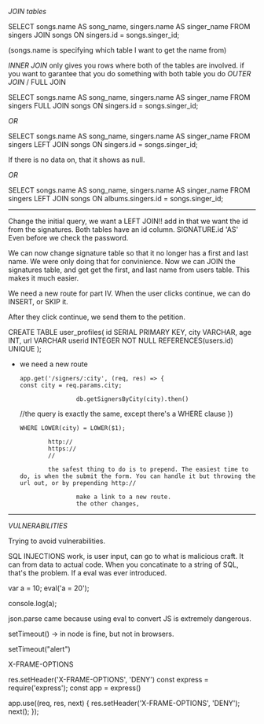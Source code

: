 _JOIN tables_

SELECT songs.name AS song_name, singers.name AS singer_name
FROM singers
JOIN songs
ON singers.id = songs.singer_id;

(songs.name is specifying which table I want to get the name from)

_INNER JOIN_ only gives you rows where both of the tables are involved.
if you want to garantee that you do something with both table you do _OUTER JOIN_ / FULL JOIN

SELECT songs.name AS song_name, singers.name AS singer_name
FROM singers
FULL JOIN songs
ON singers.id = songs.singer_id;

_OR_

SELECT songs.name AS song_name, singers.name AS singer_name
FROM singers
LEFT JOIN songs
ON singers.id = songs.singer_id;

If there is no data on, that it shows as null.

_OR_

SELECT songs.name AS song_name, singers.name AS singer_name
FROM singers
LEFT JOIN songs
ON albums.singers.id = songs.singer_id;

---

Change the initial query, we want a LEFT JOIN!! add in that we want the id from the signatures.
Both tables have an id column. SIGNATURE.id 'AS'
Even before we check the password.

We can now change signature table so that it no longer has a first and last name. We were only doing that for convinience.
Now we can JOIN the signatures table, and get get the first, and last name from users table. This makes it much easier.

We need a new route for part IV.
When the user clicks continue, we can do INSERT, or SKIP it.

After they click continue, we send them to the petition.

CREATE TABLE user_profiles(
id SERIAL PRIMARY KEY,
city VARCHAR,
age INT,
url VARCHAR
userid INTEGER NOT NULL REFERENCES(users.id) UNIQUE
);

-   we need a new route

        app.get('/signers/:city', (req, res) => {
        const city = req.params.city;

            			db.getSignersByCity(city).then()

    //the query is exactly the same, except there's a WHERE clause
    })

        WHERE LOWER(city) = LOWER($1);

        		http://
        		https://
        		//

        		the safest thing to do is to prepend. The easiest time to do, is when the submit the form. You can handle it but throwing the url out, or by prepending http://

        				make a link to a new route.
        				the other changes,

---

_VULNERABILITIES_

Trying to avoid vulnerabilities.

SQL INJECTIONS work, is user input, can go to what is malicious craft. It can from data to actual code.
When you concatinate to a string of SQL, that's the problem.
If a eval was ever introduced.

var a = 10;
eval('a = 20');

console.log(a);

json.parse came because using eval to convert JS is extremely dangerous.

setTimeout() -> in node is fine, but not in browsers.

setTimeout("alert")

X-FRAME-OPTIONS

res.setHeader('X-FRAME-OPTIONS', 'DENY')
const express = require('express');
const app = express()

app.use((req, res, next) {
res.setHeader('X-FRAME-OPTIONS', 'DENY');
next();
});
